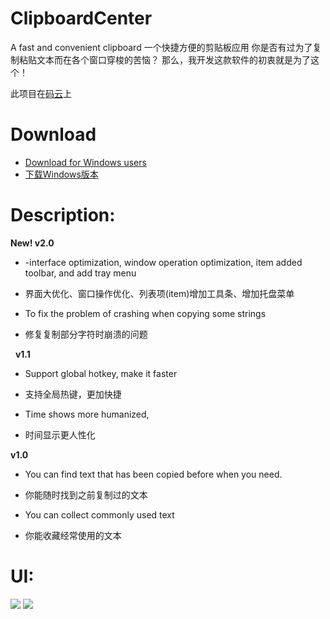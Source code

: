 # ClipboardCenter
A fast and convenient clipboard
一个快捷方便的剪贴板应用
你是否有过为了复制粘贴文本而在各个窗口穿梭的苦恼？
那么，我开发这款软件的初衷就是为了这个！

此项目在[码云](http://git.oschina.net/mrams/ClipboardCenter)上

# Download
- [Download for Windows users](http://7xp4s5.com1.z0.glb.clouddn.com/ClipboardCenter_v2.0_beta.zip)
- [下载Windows版本](http://7xp4s5.com1.z0.glb.clouddn.com/ClipboardCenter_v2.0_beta.zip)

# Description:

**New! v2.0**
- -interface optimization, window operation optimization, item added toolbar, and add tray menu

- 界面大优化、窗口操作优化、列表项(item)增加工具条、增加托盘菜单

- To fix the problem of crashing when copying some strings

- 修复复制部分字符时崩溃的问题

 
**v1.1**

- Support global hotkey, make it faster

- 支持全局热键，更加快捷

- Time shows more humanized,

- 时间显示更人性化

**v1.0**

- You can find text that has been copied before when you need.

- 你能随时找到之前复制过的文本

- You can collect commonly used text

- 你能收藏经常使用的文本

# UI:
![](http://7xp4s5.com1.z0.glb.clouddn.com/github/ClipboardCenter_v2.0/image1.png)
![](http://7xp4s5.com1.z0.glb.clouddn.com/github/ClipboardCenter_v2.0/image2.png)
